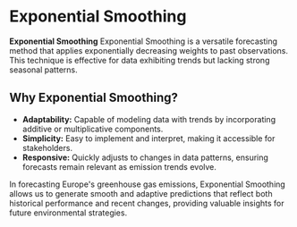 # Exponential Smoothing

**Exponential Smoothing** 
Exponential Smoothing is a versatile forecasting method that applies exponentially decreasing weights to past observations. 
This technique is effective for data exhibiting trends but lacking strong seasonal patterns.

## **Why Exponential Smoothing?**
- **Adaptability:** Capable of modeling data with trends by incorporating additive or multiplicative components.
- **Simplicity:** Easy to implement and interpret, making it accessible for stakeholders.
- **Responsive:** Quickly adjusts to changes in data patterns, ensuring forecasts remain relevant as emission trends evolve.

In forecasting Europe's greenhouse gas emissions, Exponential Smoothing allows us to generate smooth and adaptive predictions 
that reflect both historical performance and recent changes, providing valuable insights for future environmental strategies.
